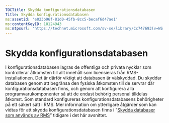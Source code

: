 ```yaml
---
TOCTitle: Skydda konfigurationsdatabasen
Title: Skydda konfigurationsdatabasen
ms:assetid: 'e023b96f-81d0-45fb-8cc5-becaf6d47ae1'
ms:contentKeyID: 18124943
ms:mtpsurl: 'https://technet.microsoft.com/sv-se/library/Cc747693(v=WS.10)'
---
```


Skydda konfigurationsdatabasen
==============================

I konfigurationsdatabasen lagras de offentliga och privata nycklar som kontrollerar åtkomsten till allt innehåll som licensieras från RMS-installationen. Det är därför viktigt att databasen är välskyddad. Du skyddar databasen genom att begränsa den fysiska åtkomsten till de servrar där konfigurationsdatabasen finns, och genom att konfigurera alla programvarukomponenter så att de endast behörig personal tilldelas åtkomst. Som standard konfigureras konfigurationsdatabasens behörigheter på ett säkert sätt i RMS. Mer information om ytterligare åtgärder som kan vidtas för att skydda konfigurationsdatabasen finns i ”[Skydda databaser som används av RMS](https://technet.microsoft.com/65802f9a-81bc-4398-968a-00c9b1dca2fa)” tidigare i det här avsnittet.
